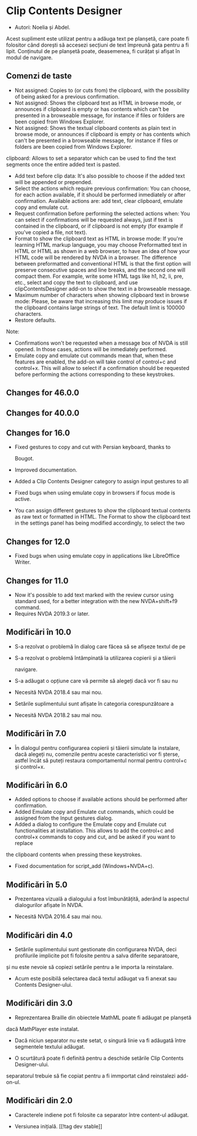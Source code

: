 # Clip Contents Designer #

*	Autori: Noelia și Abdel.

Acest supliment este utilizat pentru a adăuga text pe planșetă, care poate
fi folositor când dorești să accesezi secțiuni de text împreună gata pentru
a fi lipit. Conținutul de pe planșetă poate, deasemenea, fi curățat și
afișat în modul de navigare.

## Comenzi de taste ##

*	Not assigned: Copies to (or cuts from) the clipboard, with the possibility
  of being asked for a previous confirmation.
*	Not assigned: Shows the clipboard text as HTML in browse mode, or
  announces if clipboard is empty or has contents which can't be presented
  in a browseable message, for instance if files or folders are been copied
  from Windows Explorer.
*	Not assigned: Shows the textual clipboard contents as plain text in browse
  mode, or announces if clipboard is empty or has contents which can't be
  presented in a browseable message, for instance if files or folders are
  been copied from Windows Explorer.

  clipboard: Allows to set a separator which can be used to find the text
  segments once the entire added text is pasted.
* Add text before clip data: It's also possible to choose if the added text
  will be appended or prepended.
* Select the actions which require previous confirmation: You can choose,
  for each action available, if it should be performed inmediately or after
  confirmation. Available actions are: add text, clear clipboard, emulate
  copy and emulate cut.
* Request confirmation before performing the selected actions when: You can
  select if confirmations will be requested always, just if text is
  contained in the clipboard, or if clipboard is not empty (for example if
  you've copied a file, not text).
* Format to show the clipboard text as HTML in browse mode: If you're
  learning HTML markup language, you may choose Preformatted text in HTML or
  HTML as shown in a web browser, to have an idea of how your HTML code will
  be rendered by NVDA in a browser. The difference between preformatted and
  conventional HTML is that the first option will preserve consecutive
  spaces and line breaks, and the second one will compact them.  For
  example, write some HTML tags like h1, h2, li, pre, etc., select and copy
  the text to clipboard, and use clipContentsDesigner add-on to show the
  text in a browseable message.
* Maximum number of characters when showing clipboard text in browse mode:
  Please, be aware that increasing this limit may produce issues if the
  clipboard contains large strings of text. The default limit is 100000
  characters.
* Restore defaults.

Note:

*	Confirmations won't be requested when a message box of NVDA is still
  opened. In those cases, actions will be inmediately performed.
*	Emulate copy and emulate cut commands mean that, when these features are
  enabled, the add-on will take control of control+c and control+x. This
  will allow to select if a confirmation should be requested before
  performing the actions corresponding to these keystrokes.

## Changes for 46.0.0

## Changes for 40.0.0

## Changes for 16.0

* Fixed gestures to copy and cut with Persian keyboard, thanks to

  Bougot.
* Improved documentation.
* Added a Clip Contents Designer category to assign input gestures to all

* Fixed bugs when using emulate copy in browsers if focus mode is active.

* You can assign different gestures to show the clipboard textual contents
  as raw text or formatted in HTML. The Format to show the clipboard text in
  the settings panel has being modified accordingly, to select the two

## Changes for 12.0

* Fixed bugs when using emulate copy in applications like LibreOffice
  Writer.

## Changes for 11.0

* Now it's possible to add text marked with the review cursor using standard
  used, for a better integration with the new NVDA+shift+f9 command.
* Requires NVDA 2019.3 or later.

## Modificări în 10.0

* S-a rezolvat o problemă în dialog care făcea să se afișeze textul de pe
* S-a rezolvat o problemă întâmpinată la utilizarea copierii și a tăierii


  navigare.
* S-a adăugat o opțiune care vă permite să alegeți dacă vor fi sau nu
* Necesită NVDA 2018.4 sau mai nou.


* Setările suplimentului sunt afișate în categoria corespunzătoare a
* Necesită NVDA 2018.2 sau mai nou.

## Modificări în 7.0

* În dialogul pentru configurarea copierii și tăierii simulate la instalare,
  dacă alegeți nu, comenzile pentru aceste caracteristici vor fi șterse,
  astfel încât să puteți restaura comportamentul normal pentru control+c și
  control+x.

## Modificări în 6.0

*	Added options to choose if available actions should be performed after
  confirmation.
*	Added Emulate copy and Emulate cut commands, which could be assigned from
  the Input gestures dialog.
*	Added a dialog to configure the Emulate copy and Emulate cut
  functionalities at installation. This allows to add the control+c and
  control+x commands to copy and cut, and be asked if you want to replace

  the clipboard contents when pressing these keystrokes.

*	Fixed documentation for script_add (Windows+NVDA+c).

## Modificări în 5.0 ##

*	Prezentarea vizuală a dialogului a fost îmbunătățită, aderând la aspectul
  dialogurilor afișate în NVDA.

*	Necesită NVDA 2016.4 sau mai nou.

## Modificări din 4.0 ##

*	Setările suplimentului sunt gestionate din configurarea NVDA, deci
  profilurile implicite pot fi folosite pentru a salva diferite separatoare,

  și nu este nevoie să copiezi setările pentru a le importa la reinstalare.

*	Acum este posibilă selectarea dacă textul adăugat va fi anexat sau
  Contents Designer-ului.

## Modificări din 3.0 ##

*	Reprezentarea Braille din obiectele MathML poate fi adăugat pe planșetă

  dacă MathPlayer este instalat.

*	Dacă niciun separator nu este setat, o singură linie va fi adăugată între
  segmentele textului adăugat.

*	O scurtătură poate fi definită pentru a deschide setările Clip Contents
  Designer-ului.

  separatorul trebuie să fie copiat pentru a fi immportat când reinstalezi
  add-on-ul.


## Modificări din 2.0 ##

*	Caracterele indiene pot fi folosite ca separator între content-ul adăugat.

*	Versiunea inițială.
[[!tag dev stable]]
